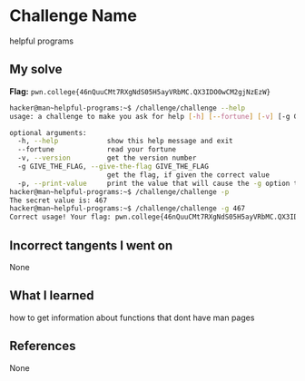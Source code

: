 # Challenge Name
helpful programs

## My solve
**Flag:** `pwn.college{46nQuuCMt7RXgNdS05H5ayVRbMC.QX3IDO0wCM2gjNzEzW}`

```bash
hacker@man~helpful-programs:~$ /challenge/challenge --help
usage: a challenge to make you ask for help [-h] [--fortune] [-v] [-g GIVE_THE_FLAG] [-p]

optional arguments:
  -h, --help            show this help message and exit
  --fortune             read your fortune
  -v, --version         get the version number
  -g GIVE_THE_FLAG, --give-the-flag GIVE_THE_FLAG
                        get the flag, if given the correct value
  -p, --print-value     print the value that will cause the -g option to give you the flag
hacker@man~helpful-programs:~$ /challenge/challenge -p
The secret value is: 467
hacker@man~helpful-programs:~$ /challenge/challenge -g 467
Correct usage! Your flag: pwn.college{46nQuuCMt7RXgNdS05H5ayVRbMC.QX3IDO0wCM2gjNzEzW}
```

## Incorrect tangents I went on
None

## What I learned
how to get information about functions that dont have man pages

## References 
None
